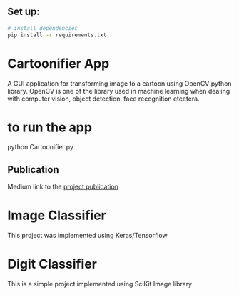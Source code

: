  ## Set up:
 ```bash
# install dependencies
pip install -r requirements.txt

```

# Cartoonifier App
A GUI application for transforming image to a cartoon using OpenCV python library.
OpenCV is one of the library used in machine learning when dealing with computer vision,
 object detection, face recognition etcetera.
 
 # to run the app
python Cartoonifier.py
 
 ## Publication
Medium link to the [project publication](https://medium.com/boundlessinfo/a-mini-project-with-opencv-in-python-cartoonify-an-image-d82b9ff6df70)


# Image Classifier
This project was implemented using Keras/Tensorflow


# Digit Classifier
This is a simple project implemented using SciKit Image library 
